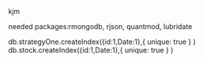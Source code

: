 kjm

needed packages:rmongodb, rjson, quantmod, lubridate

db.strategyOne.createIndex({id:1,Date:1},{ unique: true } )
db.stock.createIndex({id:1,Date:1},{ unique: true } )